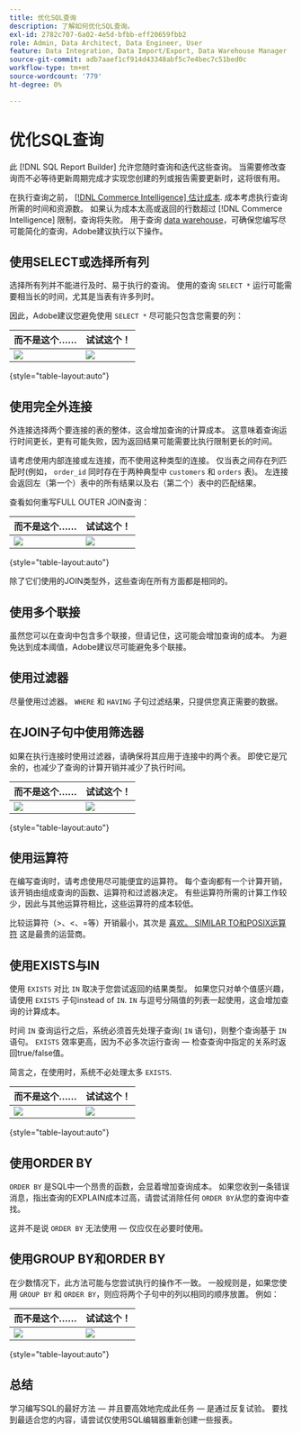 ```yaml
---
title: 优化SQL查询
description: 了解如何优化SQL查询。
exl-id: 2782c707-6a02-4e5d-bfbb-eff20659fbb2
role: Admin, Data Architect, Data Engineer, User
feature: Data Integration, Data Import/Export, Data Warehouse Manager
source-git-commit: adb7aaef1cf914d43348abf5c7e4bec7c51bed0c
workflow-type: tm+mt
source-wordcount: '779'
ht-degree: 0%

---
```


# 优化SQL查询

此 [!DNL SQL Report Builder] 允许您随时查询和迭代这些查询。 当需要修改查询而不必等待更新周期完成才实现您创建的列或报告需要更新时，这将很有用。

在执行查询之前， [[!DNL Commerce Intelligence] 估计成本](https://experienceleague.adobe.com/docs/commerce-knowledge-base/kb/troubleshooting/miscellaneous/sql-queries-explain-cost-errors.html). 成本考虑执行查询所需的时间和资源数。 如果认为成本太高或返回的行数超过 [!DNL Commerce Intelligence] 限制，查询将失败。 用于查询 [data warehouse](../data-analyst/data-warehouse-mgr/tour-dwm.md)，可确保您编写尽可能简化的查询，Adobe建议执行以下操作。

## 使用SELECT或选择所有列

选择所有列并不能进行及时、易于执行的查询。 使用的查询 `SELECT *` 运行可能需要相当长的时间，尤其是当表有许多列时。

因此，Adobe建议您避免使用 `SELECT *` 尽可能只包含您需要的列：

| **而不是这个……** | **试试这个！** |
|-----|-----|
| ![](../../mbi/assets/Select_all_1.png) | ![](../../mbi/assets/Select_all_2.png) |

{style="table-layout:auto"}

## 使用完全外连接

外连接选择两个要连接的表的整体，这会增加查询的计算成本。 这意味着查询运行时间更长，更有可能失败，因为返回结果可能需要比执行限制更长的时间。

请考虑使用内部连接或左连接，而不使用这种类型的连接。 仅当表之间存在列匹配时(例如， `order_id` 同时存在于两种典型中 `customers` 和 `orders` 表)。 左连接会返回左（第一个）表中的所有结果以及右（第二个）表中的匹配结果。

查看如何重写FULL OUTER JOIN查询：

| **而不是这个……** | **试试这个！** |
|-----|-----|
| ![](../../mbi/assets/Full_Outer_Join_1.png) | ![](../../mbi/assets/Full_Outer_Join_2.png) |

{style="table-layout:auto"}

除了它们使用的JOIN类型外，这些查询在所有方面都是相同的。

## 使用多个联接

虽然您可以在查询中包含多个联接，但请记住，这可能会增加查询的成本。 为避免达到成本阈值，Adobe建议尽可能避免多个联接。

## 使用过滤器

尽量使用过滤器。 `WHERE` 和 `HAVING` 子句过滤结果，只提供您真正需要的数据。

## 在JOIN子句中使用筛选器

如果在执行连接时使用过滤器，请确保将其应用于连接中的两个表。 即使它是冗余的，也减少了查询的计算开销并减少了执行时间。

| **而不是这个……** | **试试这个！** |
|-----|-----|
| ![](../../mbi/assets/Join_filters_1.png) | ![](../../mbi/assets/Join_filters_2.png) |

{style="table-layout:auto"}

## 使用运算符

在编写查询时，请考虑使用尽可能便宜的运算符。 每个查询都有一个计算开销，该开销由组成查询的函数、运算符和过滤器决定。 有些运算符所需的计算工作较少，因此与其他运算符相比，这些运算符的成本较低。

比较运算符（>、&lt;、=等）开销最小，其次是 [喜欢。 SIMILAR TO和POSIX运算符](https://www.postgresql.org/docs/9.5/functions-matching.html) 这是最贵的运营商。

## 使用EXISTS与IN

使用 `EXISTS` 对比 `IN` 取决于您尝试返回的结果类型。 如果您只对单个值感兴趣，请使用 `EXISTS` 子句instead of `IN`. `IN` 与逗号分隔值的列表一起使用，这会增加查询的计算成本。

时间 `IN` 查询运行之后，系统必须首先处理子查询( `IN` 语句)，则整个查询基于 `IN` 语句。 `EXISTS` 效率更高，因为不必多次运行查询 — 检查查询中指定的关系时返回true/false值。

简言之，在使用时，系统不必处理太多 `EXISTS`.

| **而不是这个……** | **试试这个！** |
|-----|-----|
| ![](../../mbi/assets/Exists_1.png) | ![](../../mbi/assets/Exists_2.png) |

{style="table-layout:auto"}

## 使用ORDER BY

`ORDER BY` 是SQL中一个昂贵的函数，会显着增加查询成本。 如果您收到一条错误消息，指出查询的EXPLAIN成本过高，请尝试消除任何 `ORDER BY`从您的查询中查找。

这并不是说 `ORDER BY` 无法使用 — 仅应仅在必要时使用。

## 使用GROUP BY和ORDER BY

在少数情况下，此方法可能与您尝试执行的操作不一致。 一般规则是，如果您使用 `GROUP BY` 和 `ORDER BY`，则应将两个子句中的列以相同的顺序放置。 例如：

| **而不是这个……** | **试试这个！** |
|-----|-----|
| ![](../../mbi/assets/Group_by_2.png) | ![](../../mbi/assets/Group_by_1.png) |

{style="table-layout:auto"}

## 总结

学习编写SQL的最好方法 — 并且要高效地完成此任务 — 是通过反复试验。 要找到最适合您的内容，请尝试仅使用SQL编辑器重新创建一些报表。
